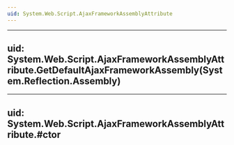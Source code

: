```yaml
---
uid: System.Web.Script.AjaxFrameworkAssemblyAttribute
---
```


---
uid: System.Web.Script.AjaxFrameworkAssemblyAttribute.GetDefaultAjaxFrameworkAssembly(System.Reflection.Assembly)
---

---
uid: System.Web.Script.AjaxFrameworkAssemblyAttribute.#ctor
---
